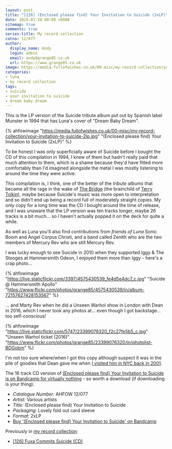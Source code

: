```yaml
---
layout: post
title: "[216] (Enclosed please find) Your Invitation to Suicide (2xLP)"
date: 2025-01-20 00:00 +0000
sitemap: true
comments: true
series-title: My record collection
catno: 12/077
author:
  display_name: Andy
  login: admin
  email: andy@grange85.co.uk
  url: https://www.grange85.co.uk
image: https://media.fullofwishes.co.uk/00-misc/my-record-collection/your-invitation-to-suicide-2lp.jpg
categories:
- luna
- my record collection
tags:
- suicide
- your invitation to suicide
- dream baby dream
---
```

This is the LP version of the Suicide tribute album put out by Spanish label Munster in 1994 that has Luna's cover of "Dream Baby Dream".

{% ahfowimage "https://media.fullofwishes.co.uk/00-misc/my-record-collection/your-invitation-to-suicide-2lp.jpg" "(Enclosed please find) Your Invitation to Suicide (2xLP)" %}

To be honest I was only superficially aware of Suicide before I bought the CD of this compilation in 1994, I knew of them but hadn't really paid that much attention to them, which is a shame because they'd have fitted more comfortably than I'd imagined alongside the metal I was mostly listening to around the time they were active.

This compilation is, I think, one of the better of the _tribute albums_ that became all the rage in the wake of [The Bridge](https://en.wikipedia.org/wiki/The_Bridge:_A_Tribute_to_Neil_Young) (the brainchild of [Terry Tolkin](/2022/01/25/rip-terry-tolkin/)), maybe because Suicide's music was more open to interpretation and so didn't end up being a record full of moderately straight copies. My only copy for a long time was the CD I bought around the time of release, and I was unaware that the LP version was ten tracks longer, maybe 26 tracks is a bit much... so I haven't actually popped it on the deck for quite a while.

As well as Luna you'll also find contributions from _friends of Luna_ Sonic Boom and Angel Corpus Christi, and a band called Zenith who are the two members of Mercury Rev who are still Mercury Rev.

I was lucky enough to see Suicide in 2010 when they supported Iggy & The Stooges at Hammersmith Odeon, I enjoyed them more than Iggy - here's a crap photo...

{% ahfowimage "https://live.staticflickr.com/3397/4575430539_fe4d5e4dc7_c.jpg" "Suicide @ Hammersmith Apollo" "https://www.flickr.com/photos/grange85/4575430539/in/album-72157627428153567" %}

... and Marty Rev when he did a Unseen Warhol show in London with Dean in 2016, which I never took any photos at... even though I got backstage... too self-conscious!

{% ahfowimage "https://live.staticflickr.com/5747/23399076320_f2c27fe5b5_c.jpg" "Unseen Warhol ticket (2016)" "https://www.flickr.com/photos/grange85/23399076320/in/photolist-BDGobm" %}

I'm not too sure where/when I got this copy although suspect it was in the pile of goodies that Dean gave me when [I visited him in NYC back in 2001](/2023/06/01/my-record-collection-039-luna-live-lp/).

The 16 track CD version of [(Enclosed please find) Your Invitation to Suicide is on Bandcamp for virtually nothing](https://munsterrecords.bandcamp.com/album/your-invitation-to-suicide) - so worth a download (if downloading is your thing).

 - *Catalogue Number:* AHFOW 12/077
 - *Artist:* Various artists
 - *Title:* (Enclosed please find) Your Invitation to Suicide
 - *Packaging:* Lovely fold out card sleeve
 - *Format:* 2xLP
 - [Buy '(Enclosed please find) Your Invitation to Suicide' on Bandcamp](https://munsterrecords.bandcamp.com/album/your-invitation-to-suicide)

Previously in [my record collection](/category/my-record-collection):
 - [\[126\] Fuxa Commits Suicide (CD)](/2024/03/25/my-record-collection-121-fuxa-commits-suicide-cd/)
